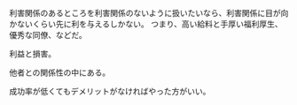 利害関係のあるところを利害関係のないように扱いたいなら、利害関係に目が向かないくらい先に利を与えるしかない。
つまり、高い給料と手厚い福利厚生、優秀な同僚、などだ。

利益と損害。

他者との関係性の中にある。

成功率が低くてもデメリットがなければやった方がいい。
